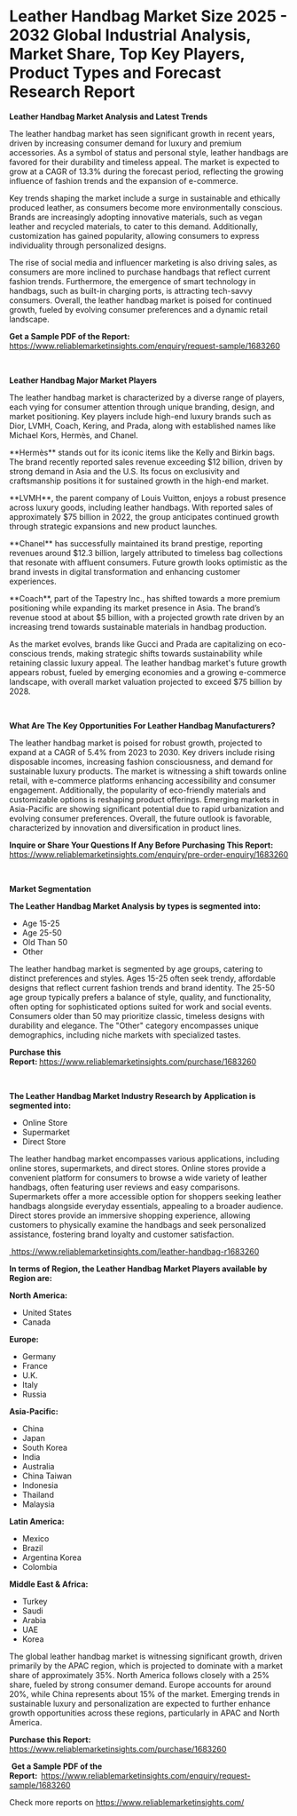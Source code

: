 <p><h1>Leather Handbag Market Size 2025 - 2032 Global Industrial Analysis, Market Share, Top Key Players, Product Types and Forecast Research Report</h1></p><p><strong>Leather Handbag Market Analysis and Latest Trends</strong></p>
<p><p>The leather handbag market has seen significant growth in recent years, driven by increasing consumer demand for luxury and premium accessories. As a symbol of status and personal style, leather handbags are favored for their durability and timeless appeal. The market is expected to grow at a CAGR of 13.3% during the forecast period, reflecting the growing influence of fashion trends and the expansion of e-commerce.</p><p>Key trends shaping the market include a surge in sustainable and ethically produced leather, as consumers become more environmentally conscious. Brands are increasingly adopting innovative materials, such as vegan leather and recycled materials, to cater to this demand. Additionally, customization has gained popularity, allowing consumers to express individuality through personalized designs.</p><p>The rise of social media and influencer marketing is also driving sales, as consumers are more inclined to purchase handbags that reflect current fashion trends. Furthermore, the emergence of smart technology in handbags, such as built-in charging ports, is attracting tech-savvy consumers. Overall, the leather handbag market is poised for continued growth, fueled by evolving consumer preferences and a dynamic retail landscape.</p></p>
<p><strong>Get a Sample PDF of the Report:&nbsp;</strong> <a href="https://www.reliablemarketinsights.com/enquiry/request-sample/1683260?utm_campaign=3312&utm_medium=2&utm_source=Github&utm_content=ia&utm_term=26032025&utm_id=leather-handbag">https://www.reliablemarketinsights.com/enquiry/request-sample/1683260</a></p>
<p>&nbsp;</p>
<p><strong>Leather Handbag Major Market Players</strong></p>
<p><p>The leather handbag market is characterized by a diverse range of players, each vying for consumer attention through unique branding, design, and market positioning. Key players include high-end luxury brands such as Dior, LVMH, Coach, Kering, and Prada, along with established names like Michael Kors, Hermès, and Chanel.</p><p>**Hermès** stands out for its iconic items like the Kelly and Birkin bags. The brand recently reported sales revenue exceeding $12 billion, driven by strong demand in Asia and the U.S. Its focus on exclusivity and craftsmanship positions it for sustained growth in the high-end market.</p><p>**LVMH**, the parent company of Louis Vuitton, enjoys a robust presence across luxury goods, including leather handbags. With reported sales of approximately $75 billion in 2022, the group anticipates continued growth through strategic expansions and new product launches.</p><p>**Chanel** has successfully maintained its brand prestige, reporting revenues around $12.3 billion, largely attributed to timeless bag collections that resonate with affluent consumers. Future growth looks optimistic as the brand invests in digital transformation and enhancing customer experiences.</p><p>**Coach**, part of the Tapestry Inc., has shifted towards a more premium positioning while expanding its market presence in Asia. The brand’s revenue stood at about $5 billion, with a projected growth rate driven by an increasing trend towards sustainable materials in handbag production.</p><p>As the market evolves, brands like Gucci and Prada are capitalizing on eco-conscious trends, making strategic shifts towards sustainability while retaining classic luxury appeal. The leather handbag market's future growth appears robust, fueled by emerging economies and a growing e-commerce landscape, with overall market valuation projected to exceed $75 billion by 2028.</p></p>
<p>&nbsp;</p>
<p><strong>What Are The Key Opportunities For Leather Handbag Manufacturers?</strong></p>
<p><p>The leather handbag market is poised for robust growth, projected to expand at a CAGR of 5.4% from 2023 to 2030. Key drivers include rising disposable incomes, increasing fashion consciousness, and demand for sustainable luxury products. The market is witnessing a shift towards online retail, with e-commerce platforms enhancing accessibility and consumer engagement. Additionally, the popularity of eco-friendly materials and customizable options is reshaping product offerings. Emerging markets in Asia-Pacific are showing significant potential due to rapid urbanization and evolving consumer preferences. Overall, the future outlook is favorable, characterized by innovation and diversification in product lines.</p></p>
<p><strong>Inquire or Share Your Questions If Any Before Purchasing This Report:</strong> <a href="https://www.reliablemarketinsights.com/enquiry/pre-order-enquiry/1683260?utm_campaign=3312&utm_medium=2&utm_source=Github&utm_content=ia&utm_term=26032025&utm_id=leather-handbag">https://www.reliablemarketinsights.com/enquiry/pre-order-enquiry/1683260</a></p>
<p>&nbsp;</p>
<p><strong>Market Segmentation</strong></p>
<p><strong>The Leather Handbag Market Analysis by types is segmented into:</strong></p>
<p><ul><li>Age 15-25</li><li>Age 25-50</li><li>Old Than 50</li><li>Other</li></ul></p>
<p><p>The leather handbag market is segmented by age groups, catering to distinct preferences and styles. Ages 15-25 often seek trendy, affordable designs that reflect current fashion trends and brand identity. The 25-50 age group typically prefers a balance of style, quality, and functionality, often opting for sophisticated options suited for work and social events. Consumers older than 50 may prioritize classic, timeless designs with durability and elegance. The "Other" category encompasses unique demographics, including niche markets with specialized tastes.</p></p>
<p><strong>Purchase this Report:&nbsp;</strong><a href="https://www.reliablemarketinsights.com/purchase/1683260?utm_campaign=3312&utm_medium=2&utm_source=Github&utm_content=ia&utm_term=26032025&utm_id=leather-handbag">https://www.reliablemarketinsights.com/purchase/1683260</a></p>
<p>&nbsp;</p>
<p><strong>The Leather Handbag Market Industry Research by Application is segmented into:</strong></p>
<p><ul><li>Online Store</li><li>Supermarket</li><li>Direct Store</li></ul></p>
<p><p>The leather handbag market encompasses various applications, including online stores, supermarkets, and direct stores. Online stores provide a convenient platform for consumers to browse a wide variety of leather handbags, often featuring user reviews and easy comparisons. Supermarkets offer a more accessible option for shoppers seeking leather handbags alongside everyday essentials, appealing to a broader audience. Direct stores provide an immersive shopping experience, allowing customers to physically examine the handbags and seek personalized assistance, fostering brand loyalty and customer satisfaction.</p></p>
<p><a href="https://www.reliablemarketinsights.com/leather-handbag-r1683260?utm_campaign=3312&utm_medium=2&utm_source=Github&utm_content=ia&utm_term=26032025&utm_id=leather-handbag">&nbsp;https://www.reliablemarketinsights.com/leather-handbag-r1683260</a></p>
<p><strong>In terms of Region, the Leather Handbag Market Players available by Region are:</strong></p>
<p>
    <p> <strong> North America: </strong>
        <ul>
            <li>United States</li>
            <li>Canada</li>
        </ul>
        </p> 
    <p> <strong> Europe: </strong>
        <ul>
            <li>Germany</li>
            <li>France</li>
            <li>U.K.</li>
            <li>Italy</li>
            <li>Russia</li>
        </ul>
        </p> 
    <p> <strong> Asia-Pacific: </strong>
        <ul>
            <li>China</li>
            <li>Japan</li>
            <li>South Korea</li>
            <li>India</li>
            <li>Australia</li>
            <li>China Taiwan</li>
            <li>Indonesia</li>
            <li>Thailand</li>
            <li>Malaysia</li>
        </ul>
        </p> 
    <p> <strong> Latin America: </strong>
        <ul>
            <li>Mexico</li>
            <li>Brazil</li>
            <li>Argentina Korea</li>
            <li>Colombia</li>
        </ul>
        </p> 
    <p> <strong> Middle East & Africa: </strong>
        <ul>
            <li>Turkey</li>
            <li>Saudi</li>
            <li>Arabia</li>
            <li>UAE</li>
            <li>Korea</li>
        </ul>
    </p>
    </p>
<p><p>The global leather handbag market is witnessing significant growth, driven primarily by the APAC region, which is projected to dominate with a market share of approximately 35%. North America follows closely with a 25% share, fueled by strong consumer demand. Europe accounts for around 20%, while China represents about 15% of the market. Emerging trends in sustainable luxury and personalization are expected to further enhance growth opportunities across these regions, particularly in APAC and North America.</p></p>
<p><strong>Purchase this Report: </strong><a href="https://www.reliablemarketinsights.com/purchase/1683260?utm_campaign=3312&utm_medium=2&utm_source=Github&utm_content=ia&utm_term=26032025&utm_id=leather-handbag">https://www.reliablemarketinsights.com/purchase/1683260</a></p>
<p>&nbsp;<strong>Get a Sample PDF of the Report:&nbsp;&nbsp;</strong><a href="https://www.reliablemarketinsights.com/enquiry/request-sample/1683260?utm_campaign=3312&utm_medium=2&utm_source=Github&utm_content=ia&utm_term=26032025&utm_id=leather-handbag">https://www.reliablemarketinsights.com/enquiry/request-sample/1683260</a></p>
<p><strong></strong></p>
<p>Check more reports on <a href="https://www.reliablemarketinsights.com/?utm_campaign=3312&utm_medium=2&utm_source=Github&utm_content=ia&utm_term=26032025&utm_id=leather-handbag">https://www.reliablemarketinsights.com/</a></p>